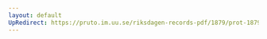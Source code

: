 ```yaml
---
layout: default
UpRedirect: https://pruto.im.uu.se/riksdagen-records-pdf/1879/prot-1879--ak--012/prot-1879--ak--012_005.pdf
---
```


